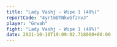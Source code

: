 ```yaml
---
title: "Lady Vashj - Wipe 1 (49%)"
reportCode: "4yrtmDTNkwGfznvJ"
player: "Grwah"
fight: "Lady Vashj - Wipe 1 (49%)"
date: 2021-10-10T19:09:02.718000+00:00
---
```

